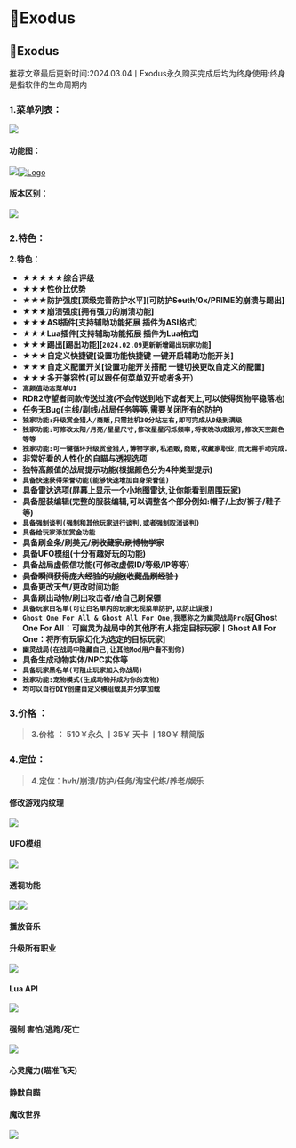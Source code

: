 # 🖤Exodus

## 🖤Exodus

推荐文章最后更新时间:2024.03.04丨Exodus永久购买完成后均为终身使用:终身是指软件的生命周期内

### **1.菜单列表：** <a href="#id-1.-cai-dan-lie-biao" id="id-1.-cai-dan-lie-biao"></a>

![](https://docs.hzz.im/\~gitbook/image?url=https%3A%2F%2F1382592200-files.gitbook.io%2F%7E%2Ffiles%2Fv0%2Fb%2Fgitbook-x-prod.appspot.com%2Fo%2Fspaces%252F7YXEHggLzaiKwZjRSOD4%252Fuploads%252FBqs2gzHHl9QSDRmkUDG5%252FExodus1.0.png%3Falt%3Dmedia%26token%3D31ce56b0-a6d9-4ef9-b409-be2ed53f446a\&width=768\&dpr=4\&quality=100\&sign=2ac463eb\&sv=1)

#### **功能图：** <a href="#gong-neng-tu" id="gong-neng-tu"></a>

![](https://docs.hzz.im/\~gitbook/image?url=https%3A%2F%2F1382592200-files.gitbook.io%2F%7E%2Ffiles%2Fv0%2Fb%2Fgitbook-x-prod.appspot.com%2Fo%2Fspaces%252F7YXEHggLzaiKwZjRSOD4%252Fuploads%252FQJ3CjnWrhTdrtDlXNFem%252FExodus%25201.034%2520%25E5%258A%259F%25E8%2583%25BD%25E8%25B5%258F%25E6%259E%2590.png%3Falt%3Dmedia%26token%3D082405cd-3b19-4361-8d6b-b6459d52f7d7\&width=768\&dpr=4\&quality=100\&sign=e545f220\&sv=1)[![Logo](https://assets.woozooo.com/assets/favicon.ico)](https://hzmod.lanzoub.com/iINBW0rm28za)

#### **版本区别：** <a href="#ban-ben-qu-bie" id="ban-ben-qu-bie"></a>

![](https://docs.hzz.im/\~gitbook/image?url=https%3A%2F%2F1382592200-files.gitbook.io%2F%7E%2Ffiles%2Fv0%2Fb%2Fgitbook-x-prod.appspot.com%2Fo%2Fspaces%252F7YXEHggLzaiKwZjRSOD4%252Fuploads%252F2YhwR7CK0xjeKDdQ3QC2%252FExodus%25E7%2589%2588%25E6%259C%25AC%25E5%258C%25BA%25E5%2588%25AB.png%3Falt%3Dmedia%26token%3D8d545630-5e5f-440d-81de-62ef77d7b9ca\&width=768\&dpr=4\&quality=100\&sign=b168e79\&sv=1)

### **2.特色：** <a href="#id-2.-te-se" id="id-2.-te-se"></a>

**2.特色：**

* **★★★★★综合评级**
* **★★★性价比优势**
* **★★★防护强度\[顶级完善防护水平]\[可防护**~~**South**~~**/0x/PRIME的崩溃与踢出]**
* **★★★崩溃强度\[拥有强力的崩溃功能]**
* **★★★ASI插件\[支持辅助功能拓展 插件为ASI格式]**
* **★★★Lua插件\[支持辅助功能拓展 插件为Lua格式]**
* **★★★踢出\[踢出功能]\[`2024.02.09更新新增踢出玩家功能`]**
* **★★★自定义快捷键\[设置功能快捷键 一键开启辅助功能开关]**
* **★★★自定义配置开关\[设置功能开关搭配 一键切换更改自定义的配置]**
* **★★★多开兼容性(可以跟任何菜单双开或者多开）**
* **`高颜值动态菜单UI`**
* **RDR2守望者同款传送过渡(不会传送到地下或者天上,可以使得货物平稳落地)**
* **任务无Bug(主线/副线/战局任务等等,需要关闭所有的防护)**
* **`独家功能:升级赏金猎人/商贩,只需挂机30分站左右,即可完成从0级到满级`**
* **`独家功能:可修改太阳/月亮/星星尺寸,修改星星闪烁频率,将夜晚改成银河,修改天空颜色等等`**
* **`独家功能:可一键循环升级赏金猎人,博物学家,私酒贩,商贩,收藏家职业,而无需手动完成.`**
* **非常好看的人性化的自瞄与透视选项**
* **独特高颜值的战局提示功能(根据颜色分为4种类型提示)**
* **`具备快速获得荣誉功能(能够快速增加自身荣誉值)`**
* **具备雷达选项(屏幕上显示一个小地图雷达,让你能看到周围玩家)**
* **具备服装编辑(完整的服装编辑,可以调整各个部分例如:帽子/上衣/裤子/鞋子等)**
* **`具备强制谈判(强制和其他玩家进行谈判,或者强制取消谈判)`**
* **`具备给玩家添加赏金功能`**
* **具备刷金条/刷美元/**~~**刷收藏家/刷博物学家**~~
* **具备UFO模组(十分有趣好玩的功能)**
* **具备战局虚假信功能(可修改虚假ID/等级/IP等等）**
* ~~**具备瞬间获得庞大经验的功能(收藏品刷经验 )**~~
* **具备更改天气/更改时间功能**
* **具备刷出动物/刷出攻击者/给自己刷保镖**
* **`具备玩家白名单(可让白名单内的玩家无视菜单防护,以防止误报)`**
* **`Ghost One For All & Ghost All For One,我愿称之为幽灵战局Pro版`\[Ghost One For All：可幽灵为战局中的其他所有人指定目标玩家丨Ghost All For One：将所有玩家幻化为选定的目标玩家]**
* **`幽灵战局(在战局中隐藏自己,让其他Mod用户看不到你)`**
* **具备生成动物实体/NPC实体等**
* **`具备玩家黑名单(可阻止玩家加入你战局)`**
* **`独家功能:宠物模式(生成动物并成为你的宠物)`**
* **`均可以自行DIY创建自定义模组载具并分享加载`**

### **3.价格** **：** <a href="#id-3.-jia-ge" id="id-3.-jia-ge"></a>

> **3.价格** **：** **510￥永久 丨35￥ 天卡 丨180￥ 精简版**

### **4.定位：** <a href="#id-4.-ding-wei" id="id-4.-ding-wei"></a>

> **4.定位：hvh/崩溃/防护/任务/淘宝代练/养老/娱乐**

#### **修改游戏内纹理** <a href="#xiu-gai-you-xi-nei-wen-li" id="xiu-gai-you-xi-nei-wen-li"></a>

![](https://docs.hzz.im/\~gitbook/image?url=https%3A%2F%2F1382592200-files.gitbook.io%2F%7E%2Ffiles%2Fv0%2Fb%2Fgitbook-x-prod.appspot.com%2Fo%2Fspaces%252F7YXEHggLzaiKwZjRSOD4%252Fuploads%252FaZFXceIMmphfuScEHY86%252Fimage.png%3Falt%3Dmedia%26token%3Dc1b4b611-4333-45d6-b876-020a16489507\&width=768\&dpr=4\&quality=100\&sign=865afe74\&sv=1)

#### UFO模组 <a href="#ufo-mo-zu" id="ufo-mo-zu"></a>

![](https://docs.hzz.im/\~gitbook/image?url=https%3A%2F%2F1382592200-files.gitbook.io%2F%7E%2Ffiles%2Fv0%2Fb%2Fgitbook-x-prod.appspot.com%2Fo%2Fspaces%252F7YXEHggLzaiKwZjRSOD4%252Fuploads%252Flu1Fs5xN9JQKgq4bmiyC%252Fimage.png%3Falt%3Dmedia%26token%3D92cdaa3b-c629-49ab-90fd-ac030cb8a840\&width=768\&dpr=4\&quality=100\&sign=65ee67c7\&sv=1)

#### 透视功能 <a href="#tou-shi-gong-neng" id="tou-shi-gong-neng"></a>

![](https://docs.hzz.im/\~gitbook/image?url=https%3A%2F%2F1382592200-files.gitbook.io%2F%7E%2Ffiles%2Fv0%2Fb%2Fgitbook-x-prod.appspot.com%2Fo%2Fspaces%252F7YXEHggLzaiKwZjRSOD4%252Fuploads%252FdgqWrmJPbeJoFffEJmDr%252Fimage.png%3Falt%3Dmedia%26token%3D68bd8c5a-a881-47df-a92d-1410b5086b83\&width=768\&dpr=4\&quality=100\&sign=dc3e5e19\&sv=1)![](https://docs.hzz.im/\~gitbook/image?url=https%3A%2F%2F1382592200-files.gitbook.io%2F%7E%2Ffiles%2Fv0%2Fb%2Fgitbook-x-prod.appspot.com%2Fo%2Fspaces%252F7YXEHggLzaiKwZjRSOD4%252Fuploads%252FPLElqYm7wJWgR3ZfjeGG%252Fimage.png%3Falt%3Dmedia%26token%3Dc76abb13-9d58-4cd9-af68-9c6aa07f4fae\&width=768\&dpr=4\&quality=100\&sign=659cab40\&sv=1)

#### 播放音乐 <a href="#bo-fang-yin-yue" id="bo-fang-yin-yue"></a>

#### 升级所有职业 <a href="#sheng-ji-suo-you-zhi-ye" id="sheng-ji-suo-you-zhi-ye"></a>

![](https://docs.hzz.im/\~gitbook/image?url=https%3A%2F%2F1382592200-files.gitbook.io%2F%7E%2Ffiles%2Fv0%2Fb%2Fgitbook-x-prod.appspot.com%2Fo%2Fspaces%252F7YXEHggLzaiKwZjRSOD4%252Fuploads%252FnfoQkYOvQjo8rPhI0YC5%252Fimage.png%3Falt%3Dmedia%26token%3De099446b-3dbe-4f65-8806-669a2d7f9911\&width=768\&dpr=4\&quality=100\&sign=a2a89b65\&sv=1)

#### Lua API <a href="#lua-api" id="lua-api"></a>

![](https://docs.hzz.im/\~gitbook/image?url=https%3A%2F%2F1382592200-files.gitbook.io%2F%7E%2Ffiles%2Fv0%2Fb%2Fgitbook-x-prod.appspot.com%2Fo%2Fspaces%252F7YXEHggLzaiKwZjRSOD4%252Fuploads%252FgICYRFxYqbnnb8KTrjzI%252Fimage.png%3Falt%3Dmedia%26token%3D74a7e93a-6699-4228-89d7-75caea8b7283\&width=768\&dpr=4\&quality=100\&sign=56d05256\&sv=1)

#### 强制 害怕/逃跑/死亡 <a href="#qiang-zhi-hai-pa-tao-pao-si-wang" id="qiang-zhi-hai-pa-tao-pao-si-wang"></a>

![](https://docs.hzz.im/\~gitbook/image?url=https%3A%2F%2F1382592200-files.gitbook.io%2F%7E%2Ffiles%2Fv0%2Fb%2Fgitbook-x-prod.appspot.com%2Fo%2Fspaces%252F7YXEHggLzaiKwZjRSOD4%252Fuploads%252FuZsYIoXAO886ZW1tgBai%252Fimage.png%3Falt%3Dmedia%26token%3D786a8a2d-703a-4971-917b-0c1fc4f0bea5\&width=768\&dpr=4\&quality=100\&sign=2e24e75d\&sv=1)

#### 心灵魔力(瞄准飞天) <a href="#xin-ling-mo-li-miao-zhun-fei-tian" id="xin-ling-mo-li-miao-zhun-fei-tian"></a>

#### 静默自瞄 <a href="#jing-mo-zi-miao" id="jing-mo-zi-miao"></a>

#### 魔改世界 <a href="#mo-gai-shi-jie" id="mo-gai-shi-jie"></a>

![](https://docs.hzz.im/\~gitbook/image?url=https%3A%2F%2F1382592200-files.gitbook.io%2F%7E%2Ffiles%2Fv0%2Fb%2Fgitbook-x-prod.appspot.com%2Fo%2Fspaces%252F7YXEHggLzaiKwZjRSOD4%252Fuploads%252FbdjrWgAYMxedZ5Di7N5I%252Fcad98570-6421-4dc4-8c9e-20910696086d.gif%3Falt%3Dmedia%26token%3D199402c6-86b2-4be7-8ca5-e85a4ce19fc2\&width=768\&dpr=4\&quality=100\&sign=e9b75b6a\&sv=1)
